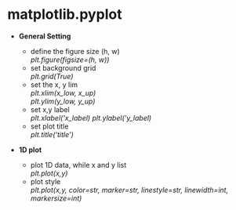 # matplotlib.pyplot
* **General Setting**
  * define the figure size (h, w)  
  *plt.figure(figsize=(h, w))*
  * set background grid  
  *plt.grid(True)*
  * set the x, y lim  
  *plt.xlim(x_low, x_up)*  
  *plt.ylim(y_low, y_up)*
  * set x,y label  
  *plt.xlabel('x_label)*
  *plt.ylabel('y_label)*
  * set plot title  
  *plt.title('title')*

* **1D plot**
  * plot 1D data, while x and y list  
  *plt.plot(x,y)*
  * plot style  
  *plt.plot(x,y, color=str, marker=str, linestyle=str, linewidth=int, markersize=int)*
